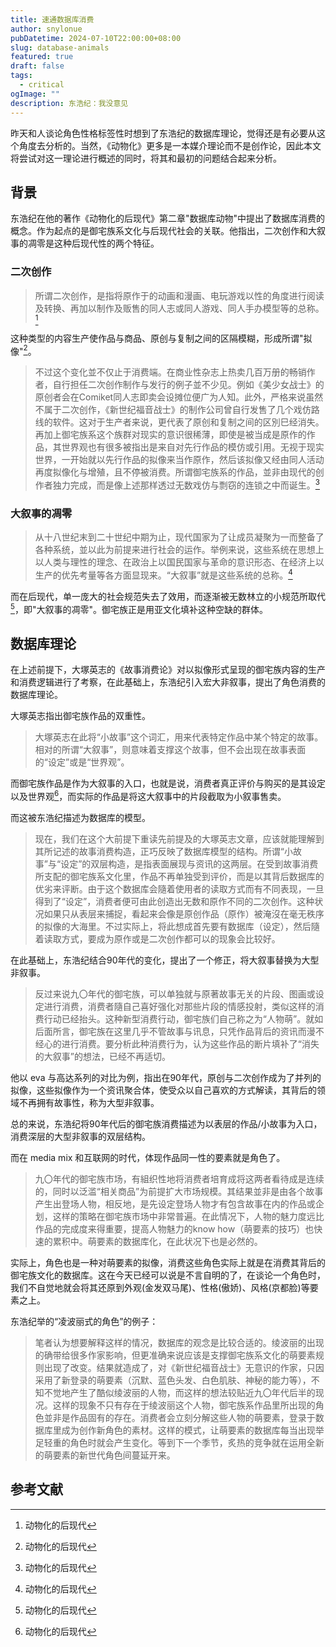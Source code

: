 ```yaml
---
title: 速通数据库消费
author: snylonue
pubDatetime: 2024-07-10T22:00:00+08:00
slug: database-animals
featured: true
draft: false
tags:
  - critical
ogImage: ""
description: 东浩纪：我没意见
---
```


昨天和人谈论角色性格标签性时想到了东浩纪的数据库理论，觉得还是有必要从这个角度去分析的。当然，《动物化》更多是一本媒介理论而不是创作论，因此本文将尝试对这一理论进行概述的同时，将其和最初的问题结合起来分析。

## 背景

东浩纪在他的著作《动物化的后现代》第二章"数据库动物"中提出了数据库消费的概念。作为起点的是御宅族系文化与后现代社会的关联。他指出，二次创作和大叙事的凋零是这种后现代性的两个特征。

### 二次创作

> 所谓二次创作，是指将原作于的动画和漫画、电玩游戏以性的角度进行阅读及转换、再加以制作及贩售的同人志或同人游戏、同人手办模型等的总称。[^1]

这种类型的内容生产使作品与商品、原创与复制之间的区隔模糊，形成所谓"拟像"[^1]。

> 不过这个变化並不仅止于消费端。在商业性杂志上热卖几百万册的畅销作者，自行担任二次创作制作与发行的例子並不少见。例如《美少女战士》的原创者会在Comiket同人志即卖会设摊位便广为人知。此外，严格来说虽然不属于二次创作，《新世纪福音战士》的制作公司曾自行发售了几个戏仿路线的软件。这对于生产者来说，更代表了原创和复制之间的区別巳经消失。再加上御宅族系这个族群对现实的意识很稀薄，即使是被当成是原作的作品，其世界观也有很多被指出是来自对先行作品的模仿或引用。无视于现实世界，一开始就以先行作品的拟像来当作原作，然后该拟像又经由同人活动再度拟像化与增殖，且不停被消费。所谓御宅族系的作品，並非由现代的创作者独力完成，而是像上述那样透过无数戏仿与剽窃的连锁之中而诞生。[^2]

### 大叙事的凋零

> 从十八世纪末到二十世纪中期为止，现代国家为了让成员凝聚为一而整备了各种系统，並以此为前提来进行社会的运作。举例来说，这些系统在思想上以人类与理性的理念、在政治上以国民国家与革命的意识形态、在经济上以生产的优先考量等各方面显现来。“大叙事”就是这些系统的总称。[^3]

而在后现代，单一庞大的社会规范失去了效用，而逐渐被无数林立的小规范所取代[^3]，即"大叙事的凋零"。御宅族正是用亚文化填补这种空缺的群体。

## 数据库理论

在上述前提下，大塚英志的《故事消费论》对以拟像形式呈现的御宅族内容的生产和消费逻辑进行了考察，在此基础上，东浩纪引入宏大非叙事，提出了角色消费的数据库理论。

大塚英志指出御宅族作品的双重性。

> 大塚英志在此将“小故事”这个词汇，用来代表特定作品中某个特定的故事。相对的所谓“大叙事”，则意味着支撑这个故事，但不会出现在故事表面的“设定”或是“世界观”。

而御宅族作品是作为大叙事的入口，也就是说，消费者真正评价与购买的是其设定以及世界观[^4]，而实际的作品是将这大叙事中的片段截取为小叙事售卖。

而这被东浩纪描述为数据库的模型。

> 现在，我们在这个大前提下重读先前提及的大塚英志文章，应该就能理解到其所记述的故事消费构造，正巧反映了数据库模型的结构。所谓“小故事”与“设定”的双层构造，是指表面展现与资讯的这两层。在受到故事消费所支配的御宅族系文化里，作品不再单独受到评价，而是以其背后数据库的优劣来评断。由于这个数据库会隨着使用者的读取方式而有不同表现，一旦得到了“设定”，消费者便可由此创造出无数和原作不同的二次创作。这种状况如果只从表层来捕捉，看起来会像是原创作品（原作）被淹沒在毫无秩序的拟像的大海里。不过实际上，将此想成首先要有数据库（设定），然后隨着读取方式，要成为原作或是二次创作都可以的现象会比较好。

在此基础上，东浩纪结合90年代的变化，提出了一个修正，将大叙事替换为大型非叙事。

> 反过来说九〇年代的御宅族，可以单独就与原著故事无关的片段、图画或设定进行消费，消费者隨自己喜好强化对那些片段的情感投射，类似这样的消费行动已经抬头。这种新型消费行动，御宅族们自己称之为“人物萌”。就如后面所言，御宅族在这里几乎不管故事与讯息，只凭作品背后的资讯而漫不经心的进行消费。要分析此种消费行为，认为这些作品的断片填补了“消失的大叙事”的想法，已经不再适切。

他以 eva 与高达系列的对比为例，指出在90年代，原创与二次创作成为了并列的拟像，这些拟像作为一个资讯聚合体，使受众以自己喜欢的方式解读，其背后的领域不再拥有故事性，称为大型非叙事。

总的来说，东浩纪将90年代后的御宅族消费描述为以表层的作品/小故事为入口，消费深层的大型非叙事的双层结构。

而在 media mix 和互联网的时代，体现作品同一性的要素就是角色了。

> 九〇年代的御宅族市场，有組织性地将消费者培育成将这两者看待成是连续的，同时以泛滥“相关商品”为前提扩大市场规模。其结果並非是由各个故事产生出登场人物，相反地，是先设定登场人物才有包含故事在内的作品或企划，这样的策略在御宅族市场中非常普遍。在此情况下，人物的魅力度远比作品的完成度来得重要，提高人物魅力的know how（萌要素的技巧）也快速的累积中。萌要素的数据库化，在此状况下也是必然的。

实际上，角色也是一种对萌要素的拟像，消费这些角色实际上就是在消费其背后的御宅族文化的数据库。这在今天已经可以说是不言自明的了，在谈论一个角色时，我们不自觉地就会将其还原到外观(金发双马尾)、性格(傲娇)、风格(京都脸)等要素之上。

东浩纪举的“凌波丽式的角色”的例子：

> 笔者认为想要解释这样的情况，数据库的观念是比较合适的。绫波丽的出现的确带给很多作家影响，但更准确来说应该是支撑御宅族系文化的萌要素规则出现了改变。结果就造成了，对《新世纪福音战士》无意识的作家，只因采用了新登录的萌要素（沉默、蓝色头发、白色肌肤、神秘的能力等），不知不觉地产生了酷似绫波丽的人物，而这样的想法较贴近九〇年代后半的现况。这样的现象不只有存在于绫波丽这个人物，御宅族系作品里所出现的角色並非是作品固有的存在。消费者会立刻分解这些人物的萌要素，登录于数据库里成为创作新角色的素材。这样的模式，让萌要素的数据库每当出现举足轻重的角色时就会产生变化。等到下一个季节，炙热的竞争就在运用全新的萌要素的新世代角色间蔓延开来。

## 参考文献

[^1]: 动物化的后现代
[^2]: 动物化的后现代
[^3]: 动物化的后现代
[^4]: 动物化的后现代